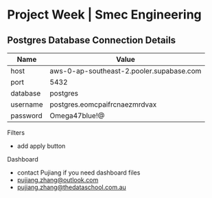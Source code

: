 # Project Week | Smec Engineering



## Postgres Database Connection Details

| Name | Value |
| ----------- | ----------- |
| host | aws-0-ap-southeast-2.pooler.supabase.com |
| port | 5432 |
| database | postgres |
| username | postgres.eomcpaifrcnaezmrdvax |
| password | Omega47blue!@ |

Filters
- add apply button

Dashboard
- contact Pujiang if you need dashboard files
- pujiang.zhang@outlook.com
- pujiang.zhang@thedataschool.com.au
